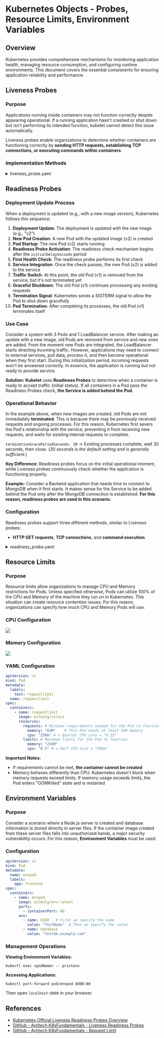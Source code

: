 # Kubernetes Objects - Probes, Resource Limits, Environment Variables

## Overview

Kubernetes provides comprehensive mechanisms for monitoring application health, managing resource consumption, and
configuring runtime environments. This document covers the essential components for ensuring application reliability and
performance.

## Liveness Probes

### Purpose

Applications running inside containers may not function correctly despite appearing operational. If a running
application hasn't crashed or shut down but isn't performing its intended function, kubelet cannot detect this issue
automatically.

Liveness probes enable organizations to determine whether containers are functioning correctly by **sending HTTP
requests, establishing TCP connections, or executing commands within containers**.

### Implementation Methods

<details>
<summary>liveness_probe.yaml</summary>

```yaml
# HTTP GET request example
# If it returns 200 or above, it's successful!
# If not, kubelet will restart the container
apiVersion: v1
kind: Pod
metadata:
  labels:
    test: liveness
  name: liveness-http
spec:
  containers:
    - name: liveness
      image: k8s.gcr.io/liveness
      args:
        - /server
      livenessProbe:
        httpGet: # We're sending a GET request
          path: /healthz # Path definition
          port: 8080 # Port definition
          httpHeaders: # Optional headers for the GET request
            - name: Custom-Header
              value: Awesome
        initialDelaySeconds: 3 # The application may not start immediately,
        # send the request after x seconds of running
        periodSeconds: 3 # How frequently this request will be sent
        # (health check is performed continuously)
---
# Command execution example
# If exit code -1 is received, the container is restarted
apiVersion: v1
kind: Pod
metadata:
  labels:
    test: liveness
  name: liveness-exec
spec:
  containers:
    - name: liveness
      image: k8s.gcr.io/busybox
      args:
        - /bin/sh
        - -c
        - touch /tmp/healthy; sleep 30; rm -rf /tmp/healthy; sleep 600
      livenessProbe:
        exec: # Command is executed
          command:
            - cat
            - /tmp/healthy
        initialDelaySeconds: 5
        periodSeconds: 5
---
# TCP connection example
# If successful, it continues; otherwise, the container is restarted
apiVersion: v1
kind: Pod
metadata:
  name: goproxy
  labels:
    app: goproxy
spec:
  containers:
    - name: goproxy
      image: k8s.gcr.io/goproxy:0.1
      ports:
        - containerPort: 8080
      livenessProbe: # TCP connection is created
        tcpSocket:
          port: 8080
        initialDelaySeconds: 15
        periodSeconds: 20
```

</details>

## Readiness Probes

### Deployment Update Process

When a deployment is updated (e.g., with a new image version), Kubernetes follows this sequence:

1. **Deployment Update**: The deployment is updated with the new image (e.g., "v2")
2. **New Pod Creation**: A new Pod with the updated image (v2) is created
3. **Pod Startup**: The new Pod (v2) starts running
4. **Readiness Probe Activation**: The readiness check mechanism begins after the `initialDelaySeconds` period
5. **First Health Check**: The readiness probe performs its first check
6. **Service Integration**: Once the check passes, the new Pod (v2) is added to the service
7. **Traffic Switch**: At this point, the old Pod (v1) is removed from the service, but it's not terminated yet
8. **Graceful Shutdown**: The old Pod (v1) continues processing any existing requests
9. **Termination Signal**: Kubernetes sends a SIGTERM signal to allow the Pod to shut down gracefully
10. **Pod Termination**: After completing its processes, the old Pod (v1) terminates itself

### Use Case

Consider a system with 3 Pods and 1 LoadBalancer service. After making an update with a new image, old Pods are removed
from service and new ones are added. From the moment new Pods are integrated, the LoadBalancer starts directing incoming
traffic. However, applications may need to connect to external services, pull data, process it, and then become
operational when they first start. During this initialization period, incoming requests won't be answered correctly. In
essence, the application is running but not ready to provide service.

**Solution:** **Kubelet** uses **Readiness Probes** to determine when a container is ready to accept traffic (initial
status). If all containers in a Pod pass the Readiness Probes check, **the Service is added behind the Pod.**

### Operational Behavior

In the example above, when new images are created, old Pods are not immediately **terminated**. This is because there
may be previously received requests and ongoing processes. For this reason, Kubernetes first severs the Pod's
relationship with the service, preventing it from receiving new requests, and waits for existing internal requests to
complete.

`terminationGracePeriodSeconds: 30` → Existing processes complete, wait 30 seconds, then close. (_30 seconds is the
default setting and is generally sufficient._)

**Key Difference:** Readiness probes focus on the initial operational moment, while Liveness probes continuously check
whether the application is functioning properly.

**Example:** Consider a Backend application that needs time to connect to MongoDB when it first starts. It makes sense
for the Service to be added behind the Pod only after the MongoDB connection is established. **For this reason,
readiness probes are used in this scenario.**

### Configuration

Readiness probes support three different methods, similar to Liveness probes:

* **HTTP GET requests**, **TCP connections**, and **command execution**

<details>
<summary>readiness_probe.yaml</summary>

```yaml
apiVersion: apps/v1
kind: Deployment
metadata:
  name: frontend
  labels:
    team: development
spec:
  replicas: 3
  selector:
    matchLabels:
      app: frontend
  template:
    metadata:
      labels:
        app: frontend
    spec:
      containers:
        - name: frontend
          image: ozlmulg/k8s:blue
          ports:
            - containerPort: 80
          livenessProbe:
            httpGet:
              path: /healthcheck
              port: 80
            initialDelaySeconds: 5
            periodSeconds: 5
          readinessProbe:
            httpGet:
              path: /ready    # A request is sent to this endpoint; if it returns OK, the application is ready
              port: 80
            initialDelaySeconds: 20 # First check is made after 20 seconds delay from startup
            periodSeconds: 3 # Continues trying every 3 seconds
            terminationGracePeriodSeconds: 50 # Explanation provided above
---
apiVersion: v1
kind: Service
metadata:
  name: frontend
spec:
  selector:
    app: frontend
  ports:
    - protocol: TCP
      port: 80
      targetPort: 80
```

</details>

## Resource Limits

### Purpose

Resource limits allow organizations to manage CPU and Memory restrictions for Pods. Unless specified otherwise, Pods can
utilize 100% of the CPU and Memory of the machine they run on in Kubernetes. This situation can create resource
contention issues. For this reason, organizations can specify how much CPU and Memory Pods will use.

### CPU Configuration

![](<../images/kubernetes_resource_cpu.png>)

### Memory Configuration

![](../images/kubernetes_memory.png)

### YAML Configuration

```yaml
apiVersion: v1
kind: Pod
metadata:
  labels:
    test: requestlimit
  name: requestlimit
spec:
  containers:
    - name: requestlimit
      image: ozlmulg/stress
      resources:
        requests: # Minimum requirements needed for the Pod to function
          memory: "64M"    # This Pod needs at least 64M memory
          cpu: "250m" # = Quarter CPU core = "0.25"
        limits: # Maximum limits for the Pod to function
          memory: "256M"
          cpu: "0.5" # = Half CPU Core = "500m"
```

**Important Notes:**

* If requirements cannot be met, **the container cannot be created**
* Memory behaves differently than CPU. Kubernetes doesn't block when memory requests exceed limits. If memory usage
  exceeds limits, the Pod enters "OOMKilled" state and is restarted

## Environment Variables

### Purpose

Consider a scenario where a Node.js server is created and database information is stored directly in server files. If
the container image created from these server files falls into unauthorized hands, a major security vulnerability
occurs. For this reason, **Environment Variables** must be used.

### Configuration

```yaml
apiVersion: v1
kind: Pod
metadata:
  name: envpod
  labels:
    app: frontend
spec:
  containers:
    - name: envpod
      image: ozlmulg/env:latest
      ports:
        - containerPort: 80
      env:
        - name: USER   # First we specify the name
          value: "TestName"  # Then we specify the value
        - name: database
          value: "testdb.example.com"
```

### Management Operations

**Viewing Environment Variables:**

```shell
kubectl exec <podName> -- printenv
```

**Accessing Applications:**

```shell
kubectl port-forward pod/envpod 8080:80
```

Then open `localhost:8080` in your browser.

## References

- [Kubernetes Official Liveness Readiness Probes Overview](https://kubernetes.io/docs/tasks/configure-pod-container/configure-liveness-readiness-startup-probes/)
- [GitHub - Aytitech K8sFundamentals - Liveness Readiness Probes](https://github.com/aytitech/k8sfundamentals/tree/main/liveready)
- [GitHub - Aytitech K8sFundamentals - Request Limit](https://github.com/aytitech/k8sfundamentals/tree/main/requestlimit)
